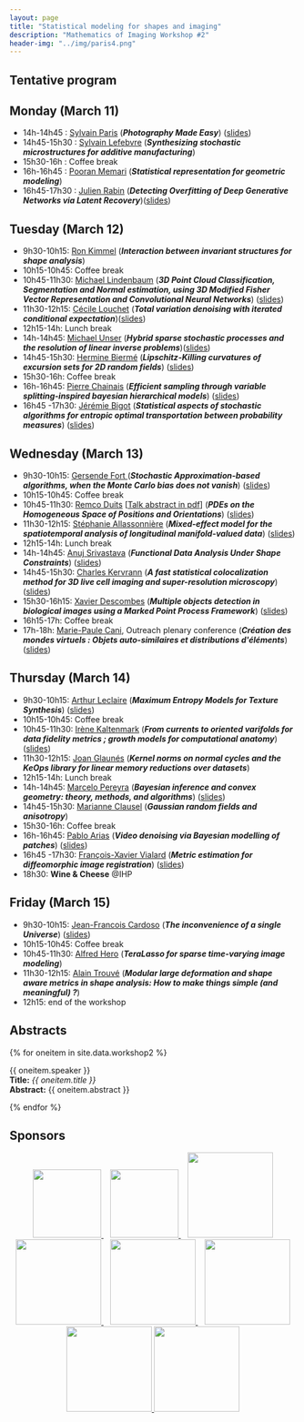 ```yaml
---
layout: page
title: "Statistical modeling for shapes and imaging"
description: "Mathematics of Imaging Workshop #2"
header-img: "../img/paris4.png"
---
```


Tentative program
-------------

Monday (March 11)
-------------

- 14h-14h45 : [Sylvain Paris](https://people.csail.mit.edu/sparis/) (***Photography Made Easy***) ([slides](slides/w2/paris.pdf))
- 14h45-15h30 : [Sylvain Lefebvre](http://www.antexel.com/sylefeb/research/) (***Synthesizing stochastic microstructures for additive manufacturing***)
- 15h30-16h : Coffee break 
- 16h-16h45 : [Pooran Memari](http://www.lix.polytechnique.fr/~memari/) (***Statistical representation for geometric modeling***)
- 16h45-17h30 : [Julien Rabin](https://sites.google.com/site/rabinjulien/) (***Detecting Overfitting of Deep Generative Networks via Latent Recovery***)([slides](slides/w2/rabin.pdf))


Tuesday (March 12)
-------------
- 9h30-10h15: [Ron Kimmel](http://www.cs.technion.ac.il/~ron/) (***Interaction between invariant structures for shape analysis***)
- 10h15-10h45: Coffee break 
- 10h45-11h30: [Michael Lindenbaum](http://www.cs.technion.ac.il/~mic/) (***3D Point Cloud Classification, Segmentation and Normal estimation, using 3D Modified Fisher Vector Representation and Convolutional Neural Networks***) ([slides](slides/w2/lindenbaum.pdf))
- 11h30-12h15: [Cécile Louchet](http://www.univ-orleans.fr/mapmo/membres/louchet/) (***Total variation denoising with iterated conditional expectation***)([slides](slides/w2/louchet.pdf))
- 12h15-14h: Lunch break
- 14h-14h45: [Michael Unser](http://bigwww.epfl.ch/unser/) (***Hybrid sparse stochastic processes and the resolution of linear inverse problems***)([slides](slides/w2/unser.pdf))
- 14h45-15h30: [Hermine Biermé](http://www-math.sp2mi.univ-poitiers.fr/%7Ehbierme/) (***Lipschitz-Killing curvatures of excursion sets for 2D random fields***) ([slides](slides/w2/bierme.pdf))
- 15h30-16h: Coffee break 
- 16h-16h45: [Pierre Chainais](http://pierrechainais.ec-lille.fr) (***Efficient sampling through variable splitting-inspired bayesian hierarchical models***) ([slides](slides/w2/chainais.pdf))
- 16h45 -17h30: [Jérémie Bigot](https://sites.google.com/site/webpagejbigot/) (***Statistical aspects of stochastic algorithms for entropic optimal transportation between probability measures***) ([slides](slides/w2/bigot.pdf))

Wednesday (March 13)
-------------
- 9h30-10h15: [Gersende Fort ](https://www.math.univ-toulouse.fr/~gfort/) (***Stochastic Approximation-based algorithms, when the Monte Carlo bias does not vanish***) ([slides](slides/w2/fort.pdf))
- 10h15-10h45: Coffee break 
- 10h45-11h30: [Remco Duits](http://bmia.bmt.tue.nl/people/RDuits/) [[Talk abstract in pdf](./abstracts/abstractIHPworkshop2.pdf)] (***PDEs on the Homogeneous Space of Positions and Orientations***) ([slides](slides/w2/duits.pdf))
- 11h30-12h15: [Stéphanie Allassonnière](https://sites.google.com/site/stephanieallassonniere/) (***Mixed-effect model for the spatiotemporal analysis of longitudinal manifold-valued data***) ([slides](slides/w2/allassonniere.pdf))
- 12h15-14h: Lunch break
- 14h-14h45: [Anuj Srivastava](https://ani.stat.fsu.edu/~anuj/) (***Functional Data Analysis Under Shape Constraints***) ([slides](slides/w2/srivastava.pdf))
- 14h45-15h30: [Charles Kervrann](http://www.irisa.fr/vista/Equipe/People/Charles.Kervrann.english.html) (***A fast statistical colocalization method for 3D live cell imaging and super-resolution microscopy***) ([slides](slides/w2/kervrann.pdf))
- 15h30-16h15: [Xavier Descombes](https://www-sop.inria.fr/members/Xavier.Descombes/) (***Multiple objects detection in biological images using a Marked Point Process Framework***) ([slides](slides/w2/descombes.pdf))
- 16h15-17h: Coffee break 
- 17h-18h: [Marie-Paule Cani](https://www.lix.polytechnique.fr/stream/members/marie-paule-cani/), Outreach plenary conference (***Création des mondes virtuels : Objets auto-similaires et distributions d'éléments***) ([slides](slides/w2/cani.pdf))

Thursday (March 14)
--------------
- 9h30-10h15: [Arthur Leclaire](https://www.math.u-bordeaux.fr/~aleclaire/) (***Maximum Entropy Models for Texture Synthesis***) ([slides](slides/w2/leclaire.pdf))
- 10h15-10h45: Coffee break 
- 10h45-11h30: [Irène Kaltenmark](https://sites.google.com/site/irenekaltenmark/) (***From currents to oriented varifolds for data fidelity metrics ; growth models for computational anatomy***) ([slides](slides/w2/kaltenmark.pdf))
- 11h30-12h15: [Joan Glaunés](http://www.mi.parisdescartes.fr/~glaunes/) (***Kernel norms on normal cycles and the KeOps library for linear memory reductions over datasets***)
- 12h15-14h: Lunch break
- 14h-14h45: [Marcelo Pereyra](http://www.macs.hw.ac.uk/~mp71/) (***Bayesian inference and convex geometry: theory, methods, and algorithms***)  ([slides](slides/w2/pereyra.pdf))
- 14h45-15h30: [Marianne Clausel](https://sites.google.com/site/marianneclausel/) (***Gaussian random fields and anisotropy***)
- 15h30-16h: Coffee break 
- 16h-16h45: [Pablo Arias](http://gpi.upf.edu/profile/211) (***Video denoising via Bayesian modelling of patches***) ([slides](slides/w2/arias.pdf))
- 16h45 -17h30: [François-Xavier Vialard](https://www.ceremade.dauphine.fr/%7Evialard/) (***Metric estimation for diffeomorphic image registration***) ([slides](slides/w2/vialard.pdf))
- 18h30: **Wine & Cheese** @IHP

Friday (March 15)
--------------
- 9h30-10h15: [Jean-Francois Cardoso]() (***The inconvenience of a single Universe***) ([slides](slides/w2/cardoso.pdf))
- 10h15-10h45: Coffee break 
- 10h45-11h30: [Alfred Hero](https://hero.engin.umich.edu) (***TeraLasso for sparse time-varying image modeling***)
- 11h30-12h15: [Alain Trouvé](http://atrouve.perso.math.cnrs.fr) (***Modular large deformation and shape aware metrics in shape analysis: How to make things simple (and meaningful) ?***)
- 12h15: end of the workshop 


Abstracts
--------

{% for oneitem in site.data.workshop2 %}
<p>
  {{ oneitem.speaker }}<br/>
  <b>Title:</b> <i>{{ oneitem.title }}</i><br/>
  <b>Abstract:</b> {{ oneitem.abstract }}
</p>
{% endfor %}



Sponsors
-----

<p align="center">

<a href="http://www.ihp.fr">
<img width="120" src="../../img/logo-ihp.jpg"/>
</a>&nbsp;&nbsp;

<a href="http://www.cnrs.fr/">
<img width="120" src="../../img/logo-cnrs.png"/>
</a>&nbsp;&nbsp;

<a href="http://www.u-psud.fr/fr/index.html">
<img width="150" src="../../img/logo-paris-sud.png"/>
</a>

<br/>

<a href="https://www.sciencesmaths-paris.fr/">
<img width="150" src="../../img/logo-fsmp.png"/>
</a>&nbsp;&nbsp;

<a href="http://www.upmc.fr/">
<img width="150" src="../../img/logo-upmc.png"/>
</a>&nbsp;&nbsp;

<a href="https://www.cimpa.info/">
<img width="150" src="../../img/logo-cimpa.png"/>
</a>

<br/>

<a href="http://gdr-mia.math.cnrs.fr/">
<img width="150" src="../../img/logo-mia.png"/>
</a>

<a href="http://www.gpeyre.com/noria/">
<img width="150" src="../../img/logo-erc.jpg"/>
</a>


</p>

